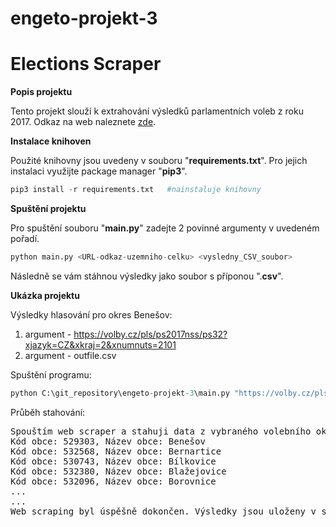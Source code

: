 # engeto-projekt-3
# Elections Scraper


**Popis projektu**

Tento projekt slouží k extrahování výsledků parlamentních voleb z roku 2017. Odkaz na web naleznete [zde](https://volby.cz/pls/ps2017nss/ps3?xjazyk=CZ).


**Instalace knihoven**

Použité knihovny jsou uvedeny v souboru "**requirements.txt**". Pro jejich instalaci využijte package manager "**pip3**".

```python
pip3 install -r requirements.txt   #nainstaluje knihovny
```

**Spuštění projektu**

Pro spuštění souboru "**main.py**" zadejte 2 povinné argumenty v uvedeném pořadí.

```python
python main.py <URL-odkaz-uzemniho-celku> <vysledny_CSV_soubor>
```
Následně se vám stáhnou výsledky jako soubor s příponou ".**csv**".

**Ukázka projektu**

Výsledky hlasování pro okres Benešov:

1. argument - https://volby.cz/pls/ps2017nss/ps32?xjazyk=CZ&xkraj=2&xnumnuts=2101
2. argument - outfile.csv

Spuštění programu:
```python
python C:\git_repository\engeto-projekt-3\main.py "https://volby.cz/pls/ps2017nss/ps32?xjazyk=CZ&xkraj=2&xnumnuts=2101" outfile.csv
```

Průběh stahování:

<pre>
Spouštím web scraper a stahuji data z vybraného volebního okrsku..
Kód obce: 529303, Název obce: Benešov
Kód obce: 532568, Název obce: Bernartice
Kód obce: 530743, Název obce: Bílkovice
Kód obce: 532380, Název obce: Blažejovice
Kód obce: 532096, Název obce: Borovnice
...
...
Web scraping byl úspěšně dokončen. Výsledky jsou uloženy v souboru outfile.csv
</pre>